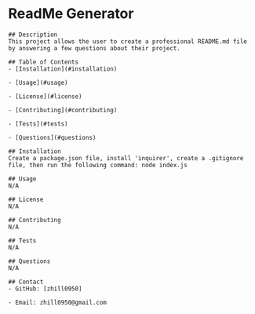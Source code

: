 # ReadMe Generator
    
    ## Description
    This project allows the user to create a professional README.md file by answering a few questions about their project.
    
    ## Table of Contents
    - [Installation](#installation)
    
    - [Usage](#usage)
    
    - [License](#license)
    
    - [Contributing](#contributing)
    
    - [Tests](#tests)
    
    - [Questions](#questions)
    
    ## Installation
    Create a package.json file, install 'inquirer', create a .gitignore file, then run the following command: node index.js
    
    ## Usage
    N/A
    
    ## License
    N/A
    
    ## Contributing
    N/A
    
    ## Tests
    N/A
    
    ## Questions
    N/A
    
    ## Contact
    - GitHub: [zhill0950]
    
    - Email: zhill0950@gmail.com